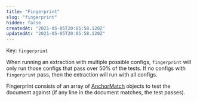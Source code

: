 ```yaml
---
title: "Fingerprint"
slug: "fingerprint"
hidden: false
createdAt: "2021-05-05T20:05:58.120Z"
updatedAt: "2021-05-05T20:05:58.120Z"
---
```

Key: `fingerprint`

When running an extraction with multiple possible configs, `fingerprint` will only run those configs that pass over 50% of the tests. If no configs with `fingerprint` pass, then the extraction will run with all configs.

Fingerprint consists of an array of [AnchorMatch](ref:anchormatch) objects to test the document against (if any line in the document matches, the test passes).